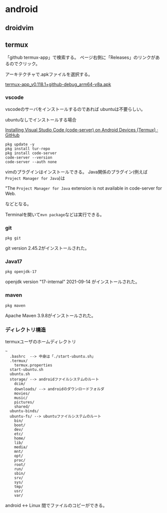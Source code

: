 # android

## droidvim

## termux

「github termux-app」で検索する。
ページ右側に「Releases」のリンクがあるのでクリック。

アーキテクチャで.apkファイルを選択する。

[termux-app_v0.118.1+github-debug_arm64-v8a.apk](https://github.com/termux/termux-app/releases/download/v0.118.1/termux-app_v0.118.1+github-debug_arm64-v8a.apk)


### vscode

vscodeのサーバをインストールするのであれば
ubuntuは不要らしい。

ubuntuなしでインストールする場合

[Installing Visual Studio Code (code-server) on Android Devices (Termux) · GitHub](https://gist.github.com/lexavey/e6efe6853e7f978d939c24e8fd2650fc)

```
pkg update -y
pkg install tur-repo
pkg install code-server
code-server --version
code-server --auth none
```

vimのプラグインはインストールできる。
Java関係のプラグイン(例えば`Project Manager for Java`)は

"The `Project Manager for Java` extension is not available in code-server for Web.

などとなる。

Terminalを開いて`mvn package`などは実行できる。

### git

```
pkg git
```

git version 2.45.2がインストールされた。

### Java17

```
pkg openjdk-17
```

openjdk version "17-internal" 2021-09-14
がインストールされた。


### maven

```
pkg maven
```

Apache Maven 3.9.8がインストールされた。


### ディレクトリ構造

termuxユーザのホームディレクトリ

```
~
  .bashrc  --> 中身は「./start-ubuntu.sh」
  .termux/
    termux.properties
  start-ubuntu.sh
  ubuntu.sh
  storage/ --> androidファイルシステムのルート
    dcim/
    downloads/ --> androidのダウンロードフォルダ
    movies/
    music/
    pictures/
    shared/
  ubuntu-binds/
  ubuntu-fs/ --> ubuntuファイルシステムのルート
    bin/
    boot/
    dev/
    etc/
    home/
    lib/
    media/
    mnt/
    opt/
    proc/
    root/
    run/
    sbin/
    srv/
    sys/
    tmp/
    usr/
    var/
```

android <-> Linux 間でファイルのコピーができる。